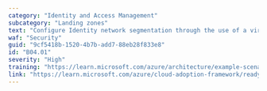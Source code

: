 ```yaml
---
category: "Identity and Access Management"
subcategory: "Landing zones"
text: "Configure Identity network segmentation through the use of a virtual Network and peer back to the hub. Providing authentication inside application landing zone (legacy)."
waf: "Security"
guid: "9cf5418b-1520-4b7b-add7-88eb28f833e8"
id: "B04.01"
severity: "High"
training: "https://learn.microsoft.com/azure/architecture/example-scenario/identity/adds-extend-domain"
link: "https://learn.microsoft.com/azure/cloud-adoption-framework/ready/landing-zone/design-area/identity-access-landing-zones#identity-and-access-management-in-the-azure-landing-zone-accelerator"
---
```

